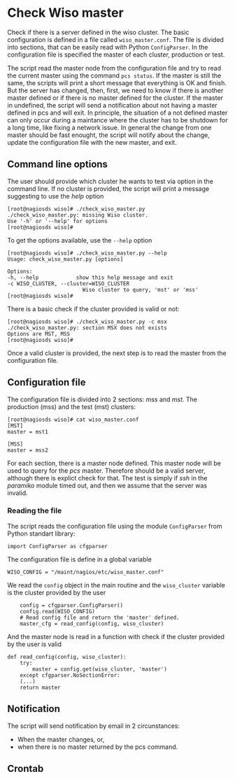 # Check Wiso master

Check if there is a server defined in the wiso cluster. The basic configuration is defined in a file called `wiso_master.conf`. The file is divided into sections, that can be easily read with Python `ConfigParser`. In the configuration file is specified the master of each cluster, production or test.

The script read the master node from the configuration file and try to read the current master using the command `pcs status`. If the master is still the same, the scripts will print a short message that everything is OK and finish. But the server has changed, then, first, we need to know if there is another master defined or if there is no master defined for the cluster. If the master in undefined, the script will send a notification about not having a master defined in pcs and will exit. In principle, the situation of a not defined master can only occur during a maintance where the cluster has to be shutdown for a long time, like fixing a network issue. In general the change from one master should be fast enought, the script will notify about the change, update the configuration file with the new master, and exit.

## Command line options

The user should provide which cluster he wants to test via option in the command line. If no cluster is provided, the script will print a message suggesting to use the *help* option

    [root@nagiosds wiso]# ./check_wiso_master.py
    ./check_wiso_master.py: missing Wiso cluster.
    Use '-h' or '--help' for options
    [root@nagiosds wiso]#

To get the options available, use the `--help` option

    [root@nagiosds wiso]# ./check_wiso_master.py --help
    Usage: check_wiso_master.py [options]

    Options:
    -h, --help            show this help message and exit
    -c WISO_CLUSTER, --cluster=WISO_CLUSTER
                            Wiso cluster to query, 'mst' or 'mss'
    [root@nagiosds wiso]#

There is a basic check if the cluster provided is valid or not:

    [root@nagiosds wiso]# ./check_wiso_master.py -c msx
    ./check_wiso_master.py: section MSX does not exists
    Options are MST, MSS
    [root@nagiosds wiso]#

Once a valid cluster is provided, the next step is to read the master from the configuration file.

## Configuration file

The configuration file is divided into 2 sections: _mss_ and _mst_. The production (mss) and the test (mst) clusters:

    [root@nagiosds wiso]# cat wiso_master.conf
    [MST]
    master = mst1

    [MSS]
    master = mss2

For each section, there is a master node defined. This master node will be used to query for the *pcs* master. Therefore should be a valid server, although there is explict check for that. The test is simply if *ssh* in the *paramiko* module timed out, and then we assume that the server was invalid.

### Reading the file

The script reads the configuration file using the module `ConfigParser` from Python standart library:

    import ConfigParser as cfgparser

The configuration file is define in a global variable

    WISO_CONFIG = "/maint/nagios/etc/wiso_master.conf"

We read the `config` object in the main routine and the `wiso_cluster` variable is the cluster provided by the user

        config = cfgparser.ConfigParser()
        config.read(WISO_CONFIG)
        # Read config file and return the 'master' defined.
        master_cfg = read_config(config, wiso_cluster)

And the master node is read in a function with check if the cluster provided by the user is valid

    def read_config(config, wiso_cluster):
        try:
            master = config.get(wiso_cluster, 'master')
        except cfgparser.NoSectionError:
        (...)
        return master

## Notification

The script will send notification by email in 2 circunstances:

* When the master changes, or,
* when there is no master returned by the pcs command.

## Crontab
